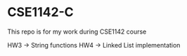 # CSE1142-C

This repo is for my work during CSE1142 course

HW3 -> String functions
HW4 -> Linked List implementation
